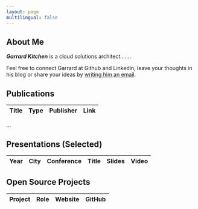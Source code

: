 ```yaml
---
layout: page
multilingual: false
---
```


## About Me
**_Garrard Kitchen_** is a cloud solutions architect....... 

Feel free to connect Garrard at Github and Linkedin, leave your thoughts in his blog or share your ideas by [writing him an email](mailto:garrardkitchen@gmail.com). 

## Publications
| Title       |Type        |Publisher   |Link        |
| ----------- |----------- |----------- |----------- |


...


## Presentations (Selected)
|Year         |City        |Conference  | Title      |Slides      |Video       |
| ----------- |----------- |----------- |----------- |----------- |----------- |


## Open Source Projects
|Project      |Role        |  Website   | GitHub     |
| ----------- |----------- |----------- |----------- |


